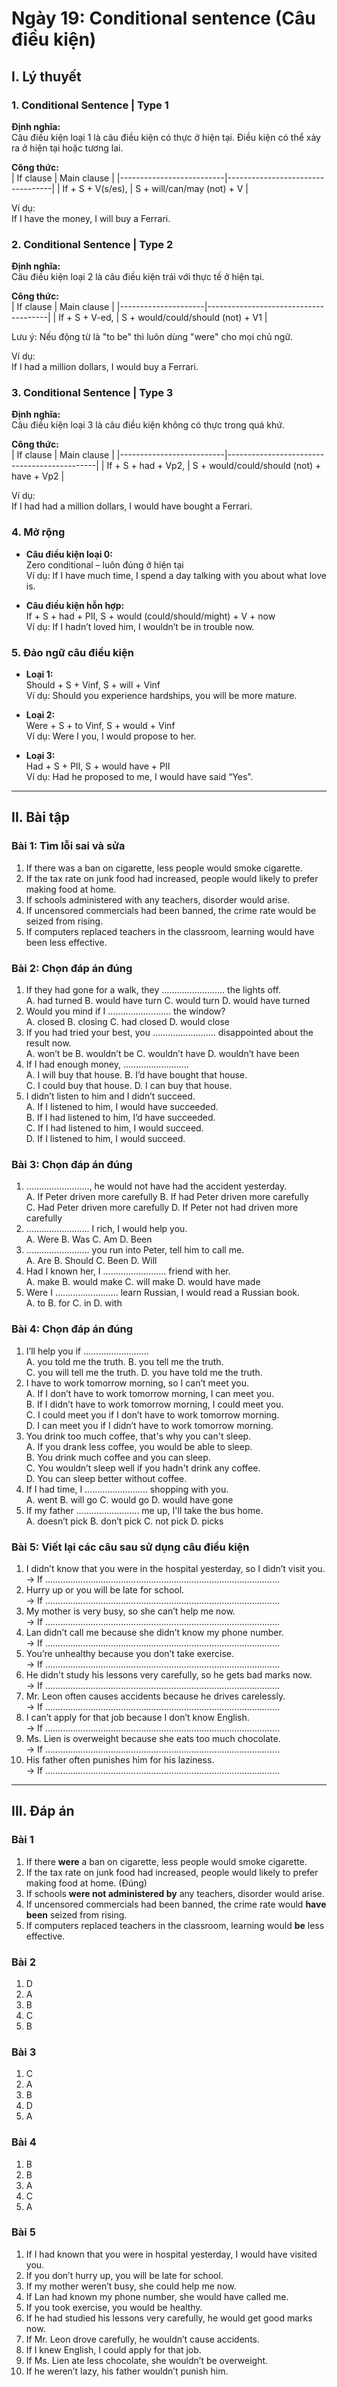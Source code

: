 # Ngày 19: Conditional sentence (Câu điều kiện)

## I. Lý thuyết

### 1. Conditional Sentence | Type 1

**Định nghĩa:**  
Câu điều kiện loại 1 là câu điều kiện có thực ở hiện tại. Điều kiện có thể xảy ra ở hiện tại hoặc tương lai.

**Công thức:**  
| If clause                | Main clause                      |
|--------------------------|----------------------------------|
| If + S + V(s/es),        | S + will/can/may (not) + V       |

Ví dụ:  
If I have the money, I will buy a Ferrari.

### 2. Conditional Sentence | Type 2

**Định nghĩa:**  
Câu điều kiện loại 2 là câu điều kiện trái với thực tế ở hiện tại.

**Công thức:**  
| If clause           | Main clause                          |
|---------------------|--------------------------------------|
| If + S + V-ed,      | S + would/could/should (not) + V1    |

Lưu ý: Nếu động từ là "to be" thì luôn dùng "were" cho mọi chủ ngữ.

Ví dụ:  
If I had a million dollars, I would buy a Ferrari.

### 3. Conditional Sentence | Type 3

**Định nghĩa:**  
Câu điều kiện loại 3 là câu điều kiện không có thực trong quá khứ.

**Công thức:**  
| If clause                | Main clause                                 |
|--------------------------|---------------------------------------------|
| If + S + had + Vp2,      | S + would/could/should (not) + have + Vp2   |

Ví dụ:  
If I had had a million dollars, I would have bought a Ferrari.

### 4. Mở rộng

- **Câu điều kiện loại 0:**  
Zero conditional – luôn đúng ở hiện tại  
Ví dụ: If I have much time, I spend a day talking with you about what love is.

- **Câu điều kiện hỗn hợp:**  
If + S + had + PII, S + would (could/should/might) + V + now  
Ví dụ: If I hadn’t loved him, I wouldn’t be in trouble now.

### 5. Đảo ngữ câu điều kiện

- **Loại 1:**  
Should + S + Vinf, S + will + Vinf  
Ví dụ: Should you experience hardships, you will be more mature.

- **Loại 2:**  
Were + S + to Vinf, S + would + Vinf  
Ví dụ: Were I you, I would propose to her.

- **Loại 3:**  
Had + S + PII, S + would have + PII  
Ví dụ: Had he proposed to me, I would have said “Yes”.

---

## II. Bài tập

### Bài 1: Tìm lỗi sai và sửa

1. If there was a ban on cigarette, less people would smoke cigarette.  
2. If the tax rate on junk food had increased, people would likely to prefer making food at home.  
3. If schools administered with any teachers, disorder would arise.  
4. If uncensored commercials had been banned, the crime rate would be seized from rising.  
5. If computers replaced teachers in the classroom, learning would have been less effective.  

### Bài 2: Chọn đáp án đúng

1. If they had gone for a walk, they ……………………. the lights off.  
A. had turned B. would have turn C. would turn D. would have turned  
2. Would you mind if I ……………………. the window?  
A. closed B. closing C. had closed D. would close  
3. If you had tried your best, you ……………………. disappointed about the result now.  
A. won’t be B. wouldn’t be C. wouldn’t have D. wouldn’t have been  
4. If I had enough money, ……………………..  
A. I will buy that house. B. I’d have bought that house.  
C. I could buy that house. D. I can buy that house.  
5. I didn’t listen to him and I didn’t succeed.  
A. If I listened to him, I would have succeeded.  
B. If I had listened to him, I’d have succeeded.  
C. If I had listened to him, I would succeed.  
D. If I listened to him, I would succeed.  

### Bài 3: Chọn đáp án đúng

1. ……………………., he would not have had the accident yesterday.  
A. If Peter driven more carefully B. If had Peter driven more carefully  
C. Had Peter driven more carefully D. If Peter not had driven more carefully  
2. ……………………. I rich, I would help you.  
A. Were B. Was C. Am D. Been  
3. ……………………. you run into Peter, tell him to call me.  
A. Are B. Should C. Been D. Will  
4. Had I known her, I ……………………. friend with her.  
A. make B. would make C. will make D. would have made  
5. Were I ……………………. learn Russian, I would read a Russian book.  
A. to B. for C. in D. with  

### Bài 4: Chọn đáp án đúng

1. I’ll help you if ……………………..  
A. you told me the truth. B. you tell me the truth.  
C. you will tell me the truth. D. you have told me the truth.  
2. I have to work tomorrow morning, so I can’t meet you.  
A. If I don’t have to work tomorrow morning, I can meet you.  
B. If I didn’t have to work tomorrow morning, I could meet you.  
C. I could meet you if I don’t have to work tomorrow morning.  
D. I can meet you if I didn’t have to work tomorrow morning.  
3. You drink too much coffee, that's why you can't sleep.  
A. If you drank less coffee, you would be able to sleep.  
B. You drink much coffee and you can sleep.  
C. You wouldn’t sleep well if you hadn't drink any coffee.  
D. You can sleep better without coffee.  
4. If I had time, I ……………………. shopping with you.  
A. went B. will go C. would go D. would have gone  
5. If my father ……………………. me up, I'll take the bus home.  
A. doesn’t pick B. don’t pick C. not pick D. picks  

### Bài 5: Viết lại các câu sau sử dụng câu điều kiện

1. I didn’t know that you were in the hospital yesterday, so I didn’t visit you.  
→ If …………………………………………………………………………………  
2. Hurry up or you will be late for school.  
→ If …………………………………………………………………………………  
3. My mother is very busy, so she can’t help me now.  
→ If …………………………………………………………………………………  
4. Lan didn’t call me because she didn’t know my phone number.  
→ If …………………………………………………………………………………  
5. You’re unhealthy because you don’t take exercise.  
→ If …………………………………………………………………………………  
6. He didn't study his lessons very carefully, so he gets bad marks now.  
→ If …………………………………………………………………………………  
7. Mr. Leon often causes accidents because he drives carelessly.  
→ If …………………………………………………………………………………  
8. I can’t apply for that job because I don’t know English.  
→ If …………………………………………………………………………………  
9. Ms. Lien is overweight because she eats too much chocolate.  
→ If …………………………………………………………………………………  
10. His father often punishes him for his laziness.  
→ If …………………………………………………………………………………  

---

## III. Đáp án

### Bài 1

1. If there **were** a ban on cigarette, less people would smoke cigarette.  
2. If the tax rate on junk food had increased, people would likely to prefer making food at home. (Đúng)  
3. If schools **were not administered by** any teachers, disorder would arise.  
4. If uncensored commercials had been banned, the crime rate would **have been** seized from rising.  
5. If computers replaced teachers in the classroom, learning would **be** less effective.  

### Bài 2

1. D  
2. A  
3. B  
4. C  
5. B  

### Bài 3

1. C  
2. A  
3. B  
4. D  
5. A  

### Bài 4

1. B  
2. B  
3. A  
4. C  
5. A  

### Bài 5

1. If I had known that you were in hospital yesterday, I would have visited you.  
2. If you don’t hurry up, you will be late for school.  
3. If my mother weren’t busy, she could help me now.  
4. If Lan had known my phone number, she would have called me.  
5. If you took exercise, you would be healthy.  
6. If he had studied his lessons very carefully, he would get good marks now.  
7. If Mr. Leon drove carefully, he wouldn’t cause accidents.  
8. If I knew English, I could apply for that job.  
9. If Ms. Lien ate less chocolate, she wouldn’t be overweight.  
10. If he weren’t lazy, his father wouldn’t punish him.
